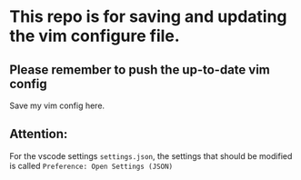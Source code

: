 # This repo is for saving and updating the vim configure file.
## Please remember to push the up-to-date vim config

Save my vim config here.

## Attention:

For the vscode settings `settings.json`, the settings that should be modified is called `Preference: Open Settings (JSON)`
